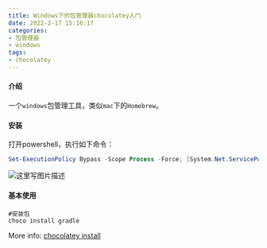 ```yaml
---
title: Windows下的包管理器chocolatey入门
date: 2022-2-17 15:16:17
categories:
- 包管理器
- windows
tags:
- chocolatey
---
```


#### 介绍

一个`windows`包管理工具，类似`mac`下的`Homebrew`。

#### 安装

打开powershell，执行如下命令：

```powershell
Set-ExecutionPolicy Bypass -Scope Process -Force; [System.Net.ServicePointManager]::SecurityProtocol = [System.Net.ServicePointManager]::SecurityProtocol -bor 3072; iex ((New-Object System.Net.WebClient).DownloadString('https://community.chocolatey.org/install.ps1'))
```
![这里写图片描述](https://objects.yongtao.wang/images/20220217/20220217152250.png)

#### 基本使用

```shell script
#安装包
choco install gradle
```
  
More info: [chocolatey install](https://chocolatey.org/install#individual)
